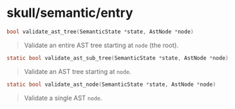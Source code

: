 # skull/semantic/entry

```c
bool validate_ast_tree(SemanticState *state, AstNode *node)
```

> Validate an entire AST tree starting at `node` (the root).

```c
static bool validate_ast_sub_tree(SemanticState *state, AstNode *node)
```

> Validate an AST tree starting at `node`.

```c
static bool validate_ast_node(SemanticState *state, AstNode *node)
```

> Validate a single AST `node`.


